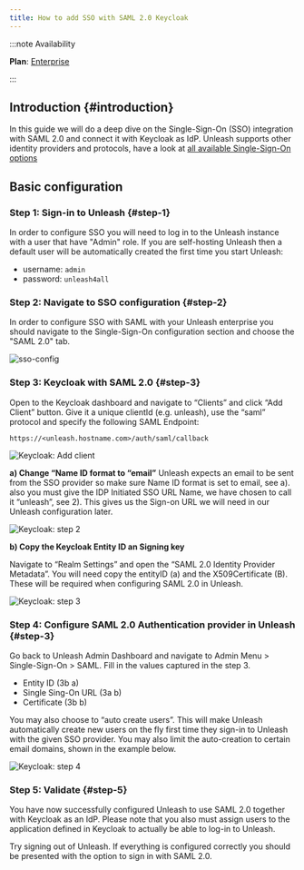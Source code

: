 ```yaml
---
title: How to add SSO with SAML 2.0 Keycloak
---
```


:::note Availability

**Plan**: [Enterprise](https://www.getunleash.io/pricing)

:::

## Introduction {#introduction}

In this guide we will do a deep dive on the Single-Sign-On (SSO) integration with SAML 2.0 and connect it with Keycloak as IdP. Unleash supports other identity providers and protocols, have a look at [all available Single-Sign-On options](../reference/sso.md)

## Basic configuration

### Step 1: Sign-in to Unleash {#step-1}

In order to configure SSO you will need to log in to the Unleash instance with a user that have "Admin" role. If you are self-hosting Unleash then a default user will be automatically created the first time you start Unleash:

- username: `admin`
- password: `unleash4all`

### Step 2: Navigate to SSO configuration {#step-2}

In order to configure SSO with SAML with your Unleash enterprise you should navigate to the Single-Sign-On configuration section and choose the "SAML 2.0" tab.

![sso-config](/img/sso-configure-saml.png)

### Step 3: Keycloak with SAML 2.0 {#step-3}

Open to the Keycloak dashboard and navigate to “Clients” and click “Add Client” button. Give it a unique clientId (e.g. unleash), use the “saml” protocol and specify the following SAML Endpoint:

```
https://<unleash.hostname.com>/auth/saml/callback
```

![Keycloak: Add client](/img/keykloak_step1-768x347.png)

**a) Change “Name ID format to “email”** Unleash expects an email to be sent from the SSO provider so make sure Name ID format is set to email, see a). also you must give the IDP Initiated SSO URL Name, we have chosen to call it “unleash”, see 2). This gives us the Sign-on URL we will need in our Unleash configuration later.

![Keycloak: step 2](/img/keykloak_step2b-768x242.png)

**b) Copy the Keycloak Entity ID an Signing key**

Navigate to “Realm Settings” and open the “SAML 2.0 Identity Provider Metadata”. You will need copy the entityID (a) and the X509Certificate (B). These will be required when configuring SAML 2.0 in Unleash.

![Keycloak: step 3](/img/keykloak_step3-768x235.png)

### Step 4: Configure SAML 2.0 Authentication provider in Unleash {#step-3}

Go back to Unleash Admin Dashboard and navigate to Admin Menu > Single-Sign-On > SAML. Fill in the values captured in the step 3.

- Entity ID (3b a)
- Single Sing-On URL (3a b)
- Certificate (3b b)

You may also choose to “auto create users”. This will make Unleash automatically create new users on the fly first time they sign-in to Unleash with the given SSO provider. You may also limit the auto-creation to certain email domains, shown in the example below.

![Keycloak: step 4](/img/keykloak_step4-768x644.png)

### Step 5: Validate {#step-5}

You have now successfully configured Unleash to use SAML 2.0 together with Keycloak as an IdP. Please note that you also must assign users to the application defined in Keycloak to actually be able to log-in to Unleash.

Try signing out of Unleash. If everything is configured correctly you should be presented with the option to sign in with SAML 2.0.
